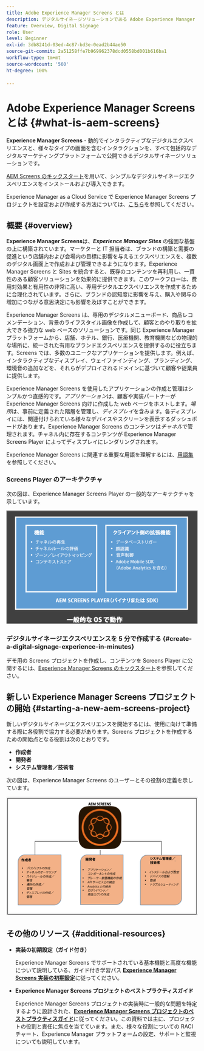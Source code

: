 ```yaml
---
title: Adobe Experience Manager Screens とは
description: デジタルサイネージソリューションである Adobe Experience Manager Screens の使用方法について説明します。このソリューションを使用すると、動的でインタラクティブなデジタルエクスペリエンスと、様々なタイプの画面を含むインタラクションを、すべて包括的なデジタルマーケティングプラットフォームで公開できます。
feature: Overview, Digital Signage
role: User
level: Beginner
exl-id: 3db8241d-03ed-4c87-bd3e-0ead2b44ae50
source-git-commit: 2a51258ffe7b969962378dcd0558bd001b616ba1
workflow-type: tm+mt
source-wordcount: '560'
ht-degree: 100%

---
```


# Adobe Experience Manager Screens とは {#what-is-aem-screens}

**Experience Manager Screens** - 動的でインタラクティブなデジタルエクスペリエンスと、様々なタイプの画面を含むインタラクションを、すべて包括的なデジタルマーケティングプラットフォームで公開できるデジタルサイネージソリューションです。

[AEM Screens のキックスタート](kickstart-for-aem-screens.md)を用いて、シンプルなデジタルサイネージエクスペリエンスをインストールおよび導入できます。

Experience Manager as a Cloud Service で Experience Manager Screens プロジェクトを設定および作成する方法については、[こちら](https://experienceleague.adobe.com/ja/docs/experience-manager-screens/using/about-guide)を参照してください。

## 概要 {#overview}

**Experience Manager Screens**&#x200B;は、***Experience Manager Sites*** の強固な基盤の上に構築されています。マーケターと IT 担当者は、ブランドの構築と需要の促進という店舗内および会場内の目標に影響を与えるエクスペリエンスを、複数のデジタル画面上で作成および管理できるようになります。Experience Manager Screens と Sites を統合すると、既存のコンテンツを再利用し、一貫性のある顧客ソリューションを効果的に提供できます。このワークフローは、費用対効果と有用性の非常に高い、専用デジタルエクスペリエンスを作成するために合理化されています。さらに、ブランドの認知度に影響を与え、購入や関与の増加につながる意思決定にも影響を及ぼすことができます。

Experience Manager Screens は、専用のデジタルメニューボード、商品レコメンデーション、背景のライフスタイル画像を作成して、顧客とのやり取りを拡大できる強力な web ベースのソリューションです。同じ Experience Manager プラットフォームから、店舗、ホテル、銀行、医療機関、教育機関などの物理的な場所に、統一された有用なブランドエクスペリエンスを提供するのに役立ちます。Screens では、多数のユニークなアプリケーションを提供します。例えば、インタラクティブなディスプレイ、ウェイファインディング、ブランディング、環境音の追加などを、それらがデプロイされるドメインに基づいて顧客や従業員に提供します。

Experience Manager Screens を使用したアプリケーションの作成と管理はシンプルかつ直感的です。*アプリケーション*&#x200B;は、顧客や実装パートナーが Experience Manager Screens 向けに作成した web ページをホストします。*場所*&#x200B;は、事前に定義された階層を管理し、*ディスプレイ*&#x200B;を含みます。各ディスプレイには、関連付けられている様々なデバイスやスクリーンを表示するダッシュボードがあります。Experience Manager Screens のコンテンツは&#x200B;*チャネル*&#x200B;で管理されます。チャネル内に存在するコンテンツが Experience Manager Screens Player によってディスプレイにレンダリングされます。

Experience Manager Screens に関連する重要な用語を理解するには、[用語集](screens-glossary.md)を参照してください。

### Screens Player のアーキテクチャ

次の図は、Experience Manager Screens Player の一般的なアーキテクチャを示しています。

![chlimage_1-29](assets/chlimage_1-29.png)

### デジタルサイネージエクスペリエンスを 5 分で作成する {#create-a-digital-signage-experience-in-minutes}

デモ用の Screens プロジェクトを作成し、コンテンツを Screens Player に公開するには、[Experience Manager Screens のキックスタート](kickstart-for-aem-screens.md)を参照してください。

## 新しい Experience Manager Screens プロジェクトの開始 {#starting-a-new-aem-screens-project}

新しいデジタルサイネージエクスペリエンスを開始するには、使用に向けて準備する際に各役割で協力する必要があります。Screens プロジェクトを作成するための開始点となる役割は次のとおりです。

* **作成者**
* **開発者**
* **システム管理者／技術者**

次の図は、Experience Manager Screens のユーザーとその役割の定義を示しています。

![chlimage_1-30](assets/chlimage_1-30.png)


## その他のリソース {#additional-resources}

* **実装の初期設定（ガイド付き）**

  Experience Manager Screens でサポートされている基本機能と高度な機能について説明している、ガイド付き学習パス **[Experience Manager Screens 実装の初期設定](https://experienceleague.adobe.com/ja?launch=AEM-7a&amp;lang=ja)**&#x200B;に従ってください。

* **Experience Manager Screens プロジェクトのベストプラクティスガイド**

  Experience Manager Screens プロジェクトの実装時に一般的な問題を特定するように設計された、**[Experience Manager Screens プロジェクトのベストプラクティスガイド](/help/using/about-guide.md)**&#x200B;に従ってください。この資料では主に、プロジェクトの役割と責任に焦点を当てています。また、様々な役割についての RACI チャート、Experience Manager プラットフォームの設定、サポートと監視についても説明しています。

<!-- DEAD LINK * **New Adobe Customer Support Experience**

   Follow **[Customer One for Enterprise Help](https://docs.adobe.com/content/help/en/customer-one/using/home.htmlhome.html#)** to learn more about Admin Console Support tickets. -->
